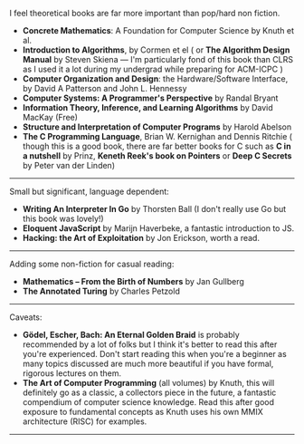  I feel theoretical books are far more important than pop/hard non fiction.

- **Concrete Mathematics**: A Foundation for Computer Science by Knuth et al.
- **Introduction to Algorithms**, by Cormen et el ( or **The Algorithm Design Manual** by Steven Skiena — I'm particularly fond of this book than CLRS as I used it a lot during my undergrad while preparing for ACM-ICPC )
- **Computer Organization and Design**: the Hardware/Software Interface, by David A Patterson and John L. Hennessy
- **Computer Systems: A Programmer's Perspective** by Randal Bryant
- **Information Theory, Inference, and Learning Algorithms** by David MacKay (Free)
- **Structure and Interpretation of Computer Programs** by Harold Abelson
- **The C Programming Language**, Brian W. Kernighan and Dennis Ritchie ( though this is a good book, there are far better books for C such as **C in a nutshell** by Prinz, **Keneth Reek's book on Pointers** or **Deep C Secrets** by Peter van der Linden)

---

Small but significant, language dependent:

- **Writing An Interpreter In Go** by Thorsten Ball (I don't really use Go but this book was lovely!)
- **Eloquent JavaScript** by Marijn Haverbeke, a fantastic introduction to JS.
- **Hacking: the Art of Exploitation** by Jon Erickson, worth a read.

---

Adding some non-fiction for casual reading:

- **Mathematics – From the Birth of Numbers** by Jan Gullberg
- **The Annotated Turing** by Charles Petzold

---

Caveats:

- **Gödel, Escher, Bach: An Eternal Golden Braid** is probably recommended by a lot of folks but I think it's better to read this after you're experienced. Don't start reading this when you're a beginner as many topics discussed are much more beautiful if you have formal, rigorous lectures on them.
- **The Art of Computer Programming** (all volumes) by Knuth, this will definitely go as a classic, a collectors piece in the future, a fantastic compendium of computer science knowledge. Read this after good exposure to fundamental concepts as Knuth uses his own MMIX architecture (RISC) for examples.

--- 